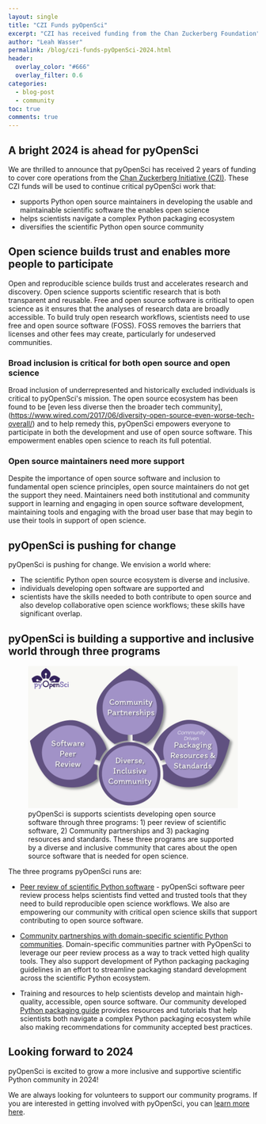 ```yaml
---
layout: single
title: "CZI Funds pyOpenSci"
excerpt: "CZI has received funding from the Chan Zuckerberg Foundation"
author: "Leah Wasser"
permalink: /blog/czi-funds-pyOpenSci-2024.html
header:
  overlay_color: "#666"
  overlay_filter: 0.6
categories:
  - blog-post
  - community
toc: true
comments: true
---
```


## A bright 2024 is ahead for pyOpenSci

We are thrilled to announce that pyOpenSci has received 2 years of funding to cover core operations from the [Chan Zuckerberg Initiative (CZI)](https://chanzuckerberg.com/). These CZI funds will be used to continue critical pyOpenSci work that:

* supports Python open source maintainers in developing the usable and maintainable scientific software the enables open science
* helps scientists navigate a complex Python packaging ecosystem
* diversifies the scientific Python open source community


## Open science builds trust and enables more people to participate

Open and reproducible science builds trust and accelerates research and
discovery. Open science supports scientific research that is both transparent and
reusable. Free and open source software is critical to open science as it ensures that
the analyses of research data are broadly accessible. To build truly open research workflows, scientists need to use free and open source software (FOSS). FOSS removes the barriers that licenses and other fees may create, particularly for undeserved communities.

### Broad inclusion is critical for both open source and open science

Broad inclusion of underrepresented and historically excluded individuals is critical to pyOpenSci's mission. The open source ecosystem has been found to be [even less diverse then the broader tech community], (https://www.wired.com/2017/06/diversity-open-source-even-worse-tech-overall/) and to help remedy this, pyOpenSci empowers everyone to participate in both the development and use of open source software. This
empowerment enables open science to reach its full potential.

### Open source maintainers need more support
Despite the importance of open source software and inclusion to fundamental
open science principles, open source maintainers do not get the support they
need. Maintainers need both institutional and community support in learning
and engaging in open source software development, maintaining tools and engaging
with the broad user base that may begin to use their tools in support of open science.

## pyOpenSci is pushing for change

pyOpenSci is pushing for change. We envision a world where:

* The scientific Python open source ecosystem is diverse and inclusive.
* individuals developing open software are supported and
* scientists have the skills needed to both contribute to open source and also develop collaborative open science workflows; these skills have significant overlap.

## pyOpenSci is building a supportive and inclusive world through three programs

<figure>
    <a href="/images/pyopensci-pillars-flower.png">
    <img src="/images/pyopensci-pillars-flower.png" style="max-width:100%" alt="A flower petal image with 3 flower petals and a flower center. In each petal there is text. The first says software peer review, the second community partnerships and the third packaging resources and standards. The center circle of the flower says diverse inclusive community.">
    </a>
    <figcaption> pyOpenSci is supports scientists developing open source software through three programs: 1) peer review of scientific software, 2) Community partnerships and 3) packaging resources and standards. These three programs are supported by a diverse and inclusive community that cares about the open source software that is needed for open science.
    </figcaption>
</figure>

The three programs pyOpenSci runs are:

* [Peer review of scientific Python software](https://www.pyopensci.org/about-peer-review/index.html) - pyOpenSci software peer review process helps scientists find vetted and trusted tools that they need to build reproducible open science workflows. We also are empowering our community with critical open science skills that support contributing to open source software.

* [Community partnerships with domain-specific scientific Python communities](https://www.pyopensci.org/partners.html). Domain-specific communities  partner with PyOpenSci to leverage our peer review process as a way to track vetted high quality tools. They also support development of Python packaging packaging guidelines in an effort to streamline packaging standard development across the scientific Python ecosystem.

* Training and resources to help scientists develop and maintain high-quality, accessible, open source software. Our community developed [Python packaging guide](https://www.pyopensci.org/python-package-guide/) provides resources and tutorials that help scientists both navigate a complex Python packaging ecosystem while also making recommendations for community accepted best practices.

## Looking forward to 2024

pyOpenSci is excited to grow a more inclusive and supportive scientific Python community in 2024!

We are always looking for volunteers to support our community programs.
If you are interested in getting involved with pyOpenSci, you can [learn more here](/get-involved-contact.html).
